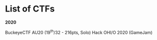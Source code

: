 # List of CTFs


**2020**

BuckeyeCTF AU20 (19<sup>th</sup>/32 - 216pts, Solo)
Hack OHI/O 2020 (GameJam)

